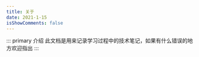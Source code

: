 ```yaml
---
title: 关于
date: 2021-1-15
isShowComments: false
---
```


::: primary 介绍
此文档是用来记录学习过程中的技术笔记，如果有什么错误的地方欢迎指出
:::
